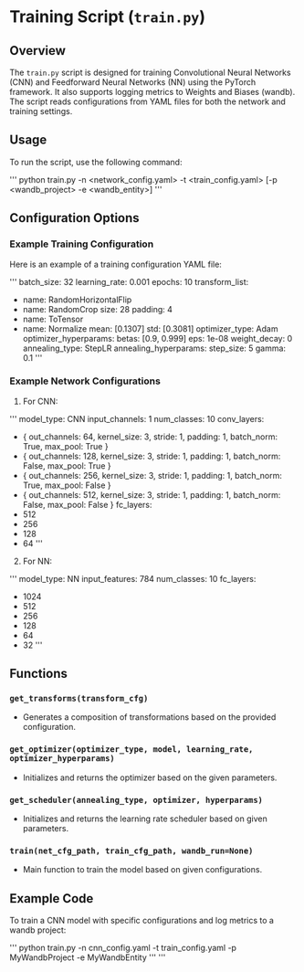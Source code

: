 # Training Script (`train.py`)

## Overview

The `train.py` script is designed for training Convolutional Neural Networks (CNN) and Feedforward Neural Networks (NN) using the PyTorch framework. It also supports logging metrics to Weights and Biases (wandb). The script reads configurations from YAML files for both the network and training settings.

## Usage

To run the script, use the following command:

'''
python train.py -n <network_config.yaml> -t <train_config.yaml> [-p <wandb_project> -e <wandb_entity>]
'''

## Configuration Options

### Example Training Configuration

Here is an example of a training configuration YAML file:

'''
batch_size: 32
learning_rate: 0.001
epochs: 10
transform_list:
  - name: RandomHorizontalFlip
  - name: RandomCrop
    size: 28
    padding: 4
  - name: ToTensor
  - name: Normalize
    mean: [0.1307]
    std: [0.3081]
optimizer_type: Adam
optimizer_hyperparams:
  betas: [0.9, 0.999]
  eps: 1e-08
  weight_decay: 0
annealing_type: StepLR
annealing_hyperparams:
  step_size: 5
  gamma: 0.1
'''

### Example Network Configurations

1. For CNN:

'''
model_type: CNN
input_channels: 1
num_classes: 10
conv_layers:
  - { out_channels: 64, kernel_size: 3, stride: 1, padding: 1, batch_norm: True, max_pool: True }
  - { out_channels: 128, kernel_size: 3, stride: 1, padding: 1, batch_norm: False, max_pool: True }
  - { out_channels: 256, kernel_size: 3, stride: 1, padding: 1, batch_norm: True, max_pool: False }
  - { out_channels: 512, kernel_size: 3, stride: 1, padding: 1, batch_norm: False, max_pool: False }
fc_layers:
  - 512
  - 256
  - 128
  - 64
'''

2. For NN:

'''
model_type: NN
input_features: 784
num_classes: 10
fc_layers:
  - 1024
  - 512
  - 256
  - 128
  - 64
  - 32
'''

## Functions

### `get_transforms(transform_cfg)`

- Generates a composition of transformations based on the provided configuration.

### `get_optimizer(optimizer_type, model, learning_rate, optimizer_hyperparams)`

- Initializes and returns the optimizer based on the given parameters.

### `get_scheduler(annealing_type, optimizer, hyperparams)`

- Initializes and returns the learning rate scheduler based on given parameters.

### `train(net_cfg_path, train_cfg_path, wandb_run=None)`

- Main function to train the model based on given configurations.

## Example Code

To train a CNN model with specific configurations and log metrics to a wandb project:

'''
python train.py -n cnn_config.yaml -t train_config.yaml -p MyWandbProject -e MyWandbEntity
'''
'''
